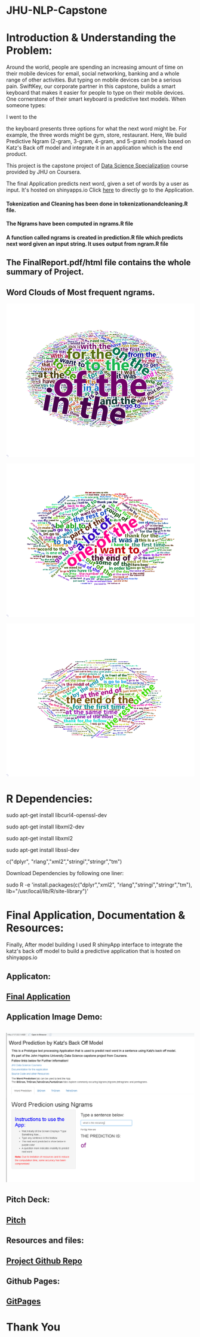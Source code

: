 # JHU-NLP-Capstone

# Introduction & Understanding the Problem:
Around the world, people are spending an increasing amount of time on their mobile devices for email, social networking, banking and a whole range of other activities. But typing on mobile devices can be a serious pain. SwiftKey, our corporate partner in this capstone, builds a smart keyboard that makes it easier for people to type on their mobile devices. One cornerstone of their smart keyboard is predictive text models. When someone types:

I went to the

the keyboard presents three options for what the next word might be. For example, the three words might be gym, store, restaurant.
Here, We build Predictive Ngram (2-gram, 3-gram, 4-gram, and 5-gram) models based on Katz's Back off model and integrate it in an application which is the end product.

This project is the capstone project of [Data Science Specialization](https://www.coursera.org/specializations/jhu-data-science) course provided by JHU on Coursera.

The final Application predicts next word, given a set of words by a user as input. It's hosted on shinyapps.io
Click [here](https://himankjn.shinyapps.io/JHU_Capstone/) to directly go to the Application.


#### Tokenization and Cleaning has been done in tokenizationandcleaning.R file.

#### The Ngrams have been computed in ngrams.R file

#### A function called ngrams is created in prediction.R file which predicts next word given an input string. It uses output from ngram.R file 

## The FinalReport.pdf/html file contains the whole summary of Project.

## Word Clouds of Most frequent ngrams.
![bipng](2.png)

![tripng](3.png)

![tetrapng](4.png)

# R Dependencies:

sudo apt-get install libcurl4-openssl-dev

sudo apt-get install libxml2-dev

sudo apt-get install libxml2

sudo apt-get install libssl-dev 

c("dplyr", "rlang","xml2","stringi","stringr","tm")

Download Dependencies by following one liner:

sudo R -e 'install.packages(c("dplyr","xml2", "rlang","stringi","stringr","tm"), lib="/usr/local/lib/R/site-library")' 

# Final Application, Documentation & Resources:



Finally, After model building I used R shinyApp interface to integrate the katz's back off model to build a predictive application that is hosted on shinyapps.io

## Applicaton: 
## [Final Application](https://himankjn.shinyapps.io/JHU_Capstone/)

## Application Image Demo:
## ![image](appdemo.PNG)

## Pitch Deck: 
## [Pitch](http://rpubs.com/himank369123/JHUCAPSTONE)

## Resources and files:
## [Project Github Repo](https://github.com/himankjn/JHU-NLP-Capstone)

## Github Pages:
## [GitPages](https://himankjn.github.io/WordPrediction/)


# Thank You




